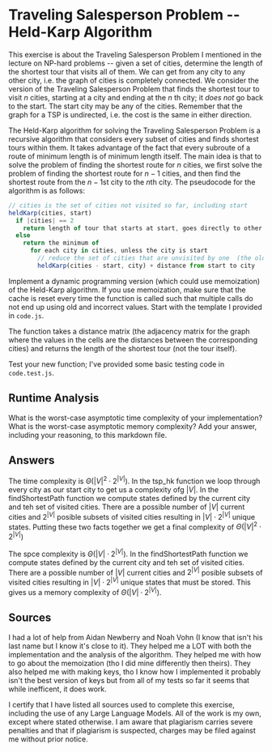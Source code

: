 # Traveling Salesperson Problem -- Held-Karp Algorithm

This exercise is about the Traveling Salesperson Problem I mentioned in the
lecture on NP-hard problems -- given a set of cities, determine the length of
the shortest tour that visits all of them. We can get from any city to any other
city, i.e. the graph of cities is completely connected. We consider the version
of the Traveling Salesperson Problem that finds the shortest tour to visit $n$
cities, starting at a city and ending at the $n$ th city; it *does not* go
back to the start. The start city may be any of the cities. Remember that the
graph for a TSP is undirected, i.e. the cost is the same in either direction.

The Held-Karp algorithm for solving the Traveling Salesperson Problem is a
recursive algorithm that considers every subset of cities and finds shortest
tours within them. It takes advantage of the fact that every subroute of a route
of minimum length is of minimum length itself. The main idea is that to solve
the problem of finding the shortest route for $n$ cities, we first solve the
problem of finding the shortest route for $n-1$ cities, and then find the
shortest route from the $n-1$st city to the $n$th city. The pseudocode for the
algorithm is as follows:

```javascript
// cities is the set of cities not visited so far, including start
heldKarp(cities, start)
  if |cities| == 2
    return length of tour that starts at start, goes directly to other city in cities
  else
    return the minimum of
      for each city in cities, unless the city is start
        // reduce the set of cities that are unvisited by one  (the old start), set the new start, add on the distance from old start to new start
        heldKarp(cities - start, city) + distance from start to city
```

Implement a dynamic programming version (which could use memoization) of the
Held-Karp algorithm. If you use memoization, make sure that the cache is reset
every time the function is called such that multiple calls do not end up using
old and incorrect values. Start with the template I provided in `code.js`.

The function takes a distance matrix (the adjacency matrix for the graph where
the values in the cells are the distances between the corresponding cities) and
returns the length of the shortest tour (not the tour itself).

Test your new function; I've provided some basic testing code in `code.test.js`.

## Runtime Analysis

What is the worst-case asymptotic time complexity of your implementation? What
is the worst-case asymptotic memory complexity? Add your answer, including your
reasoning, to this markdown file.

## Answers

The time complexity is $\Theta(|V|^2 \cdot 2^{|V|})$. In the tsp_hk function we loop through every city as our start city to get us a complexity ofg $|V|$. In the findShortestPath function we compute states defined by the current city and teh set of visited  cities. There are a possible number of $|V|$ current cities and $2^{|V|}$ posible subsets of visited cities resulting in $|V| \cdot 2^{|V|}$ unique states. Putting these two facts together we get a final complexity of $\Theta(|V|^2 \cdot 2^{|V|})$

The spce complexity is $\Theta(|V| \cdot 2^{|V|})$. In the findShortestPath function we compute states defined by the current city and teh set of visited  cities. There are a possible number of $|V|$ current cities and $2^{|V|}$ posible subsets of visited cities resulting in $|V| \cdot 2^{|V|}$ unique states that must be stored. This gives us a memory complexity of $\Theta(|V| \cdot 2^{|V|})$.

## Sources

I had a lot of help from Aidan Newberry and Noah Vohn (I know that isn't his last name but I know it's close to it). They helped me a LOT with both the implementation and the analysis of the algorithm. They helped me with how to go about the memoization (tho I did mine differently then theirs). They also helped me with making keys, tho I know how I implemented it probably isn't the best version of keys but from all of my tests so far it seems that while inefficent, it does work.

I certify that I have listed all sources used to complete this exercise, including the use of any Large Language Models. All of the work is my own, except where stated otherwise. I am aware that plagiarism carries severe penalties and that if plagiarism is suspected, charges may be filed against me without prior notice.
